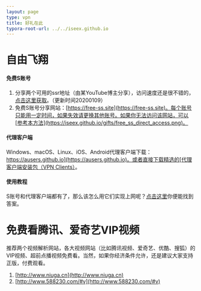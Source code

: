 ```yaml
---
layout: page
type: vpn
title: 好礼在此
typora-root-url: ../../iseex.github.io
---
```


# 自由飞翔

#### <i class="fa fa-paper-plane"></i> 免费S账号

1. 分享两个可用的ssr地址（由某YouTube博主分享），访问速度还是很不错的，[点击这里获取](https://iseex.github.io/gifts/freessr.pdf)。（更新时间20200109）
2. 免费S账号分享网站：[https://free-ss.site](https://free-ss.site)。每个账号只能用一定时间，如果失效请更换其他账号。如果你无法访问该网站，可以[参考本方法](https://iseex.github.io/gifts/free_ss_direct_access.png)。

#### <i class="fa fa-wrench"></i> 代理客户端

Windows、macOS、Linux、iOS、Android代理客户端下载：[https://ausers.github.io](https://ausers.github.io)。或者直接下载精选的[代理客户端安装包（VPN Clients）](https://github.com/iseex/iseex.github.io/releases)。

#### <i class="fa fa-unlock"></i> 使用教程

S账号和代理客户端都有了，那么该怎么用它们实现上网呢？[点击这里](https://www.nb33.vip/fjs/)你便能找到答案。

# 免费看腾讯、爱奇艺VIP视频

推荐两个视频解析网站，各大视频网站（比如腾讯视频、爱奇艺、优酷、搜狐）的VIP视频、超前点播视频免费看。当然，如果你经济条件允许，还是建议大家支持正版，付费观看。

1. [http://www.niuga.cn](http://www.niuga.cn)
2. [http://www.588230.com/#v](http://www.588230.com/#v)
